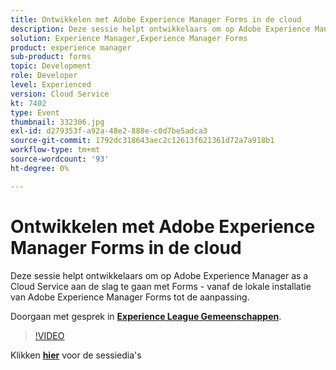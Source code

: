 ```yaml
---
title: Ontwikkelen met Adobe Experience Manager Forms in de cloud
description: Deze sessie helpt ontwikkelaars om op Adobe Experience Manager as a Cloud Service aan de slag te gaan met Forms - vanaf de lokale installatie van Adobe Experience Manager Forms tot de aanpassing.
solution: Experience Manager,Experience Manager Forms
product: experience manager
sub-product: forms
topic: Development
role: Developer
level: Experienced
version: Cloud Service
kt: 7402
type: Event
thumbnail: 332306.jpg
exl-id: d279353f-a92a-48e2-888e-c0d7be5adca3
source-git-commit: 1792dc318643aec2c12613f621361d72a7a918b1
workflow-type: tm+mt
source-wordcount: '93'
ht-degree: 0%

---
```


# Ontwikkelen met Adobe Experience Manager Forms in de cloud

Deze sessie helpt ontwikkelaars om op Adobe Experience Manager as a Cloud Service aan de slag te gaan met Forms - vanaf de lokale installatie van Adobe Experience Manager Forms tot de aanpassing.

Doorgaan met gesprek in **[Experience League Gemeenschappen](https://adobe.ly/36Yd3v6)**.

>[!VIDEO](https://video.tv.adobe.com/v/332306/?quality=12&learn=on&hidetitle=true)

Klikken **[hier](/help/adobe-developers-live/assets/developing-aem-forms-cloud.pdf)** voor de sessiedia&#39;s
